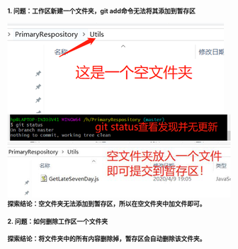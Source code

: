 #### 1. 问题：工作区新建一个文件夹，git add命令无法将其添加到暂存区
![](git相关问题_files/1.png)
![](git相关问题_files/2.png)
![](git相关问题_files/1.jpg)
**探索结论：空文件夹无法添加到暂存区，所以在空文件夹中加文件即可。**

#### 2. 问题：如何删除工作区一个文件夹
**探索结论：将文件夹中的所有内容删除掉，暂存区会自动删除该文件夹。**